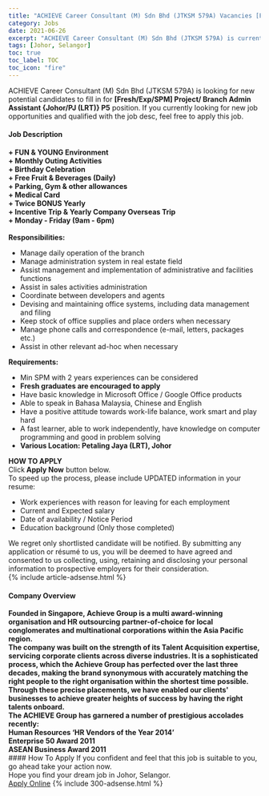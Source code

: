 ```yaml
---
title: "ACHIEVE Career Consultant (M) Sdn Bhd (JTKSM 579A) Vacancies [Fresh/Exp/SPM] Project/ Branch Admin Assistant {Johor/PJ (LRT)} P5" 
category: Jobs 
date: 2021-06-26 
excerpt: "ACHIEVE Career Consultant (M) Sdn Bhd (JTKSM 579A) is currently looking for suitable person to fill in the [Fresh/Exp/SPM] Project/ Branch Admin Assistant {Johor/PJ (LRT)} P5 which based in Johor, Selangor" 
tags: [Johor, Selangor] 
toc: true 
toc_label: TOC 
toc_icon: "fire" 
--- 
```


<p>ACHIEVE Career Consultant (M) Sdn Bhd (JTKSM 579A) is looking for new potential candidates to fill in for <b>[Fresh/Exp/SPM] Project/ Branch Admin Assistant {Johor/PJ (LRT)} P5</b> position. If you currently looking for new job opportunities and qualified with the job desc, feel free to apply this job.
</p><div><div><h4>Job Description</h4></div><div><div><span><div><div><strong>+ FUN &amp; YOUNG Environment<br>+ Monthly Outing Activities<br>+ Birthday Celebration<br>+ Free Fruit &amp; Beverages (Daily)<br>+ Parking, Gym &amp; other allowances<br>+ Medical Card<br>+ Twice BONUS Yearly<br>+ Incentive Trip &amp; Yearly Company Overseas Trip<br>+ Monday - Friday (9am - 6pm)</strong></div><div><br><strong>Responsibilities:</strong></div><ul><li>Manage daily operation of the branch</li><li>Manage administration system in real estate field</li><li>Assist management and implementation of administrative and facilities functions</li><li>Assist in sales activities administration</li><li>Coordinate between developers and agents</li><li>Devising and maintaining office systems, including data management and filing</li><li>Keep stock of office supplies and place orders when necessary</li><li>Manage phone calls and correspondence (e-mail, letters, packages etc.)</li><li>Assist in other relevant ad-hoc when necessary</li></ul><div><strong>Requirements:</strong></div><ul><li>Min SPM with 2 years experiences can be considered</li><li><strong>Fresh graduates are encouraged to apply</strong></li><li>Have basic knowledge in Microsoft Office / Google Office products</li><li>Able to speak in Bahasa Malaysia, Chinese and English</li><li>Have a positive attitude towards work-life balance, work smart and play hard</li><li>A fast learner, able to work independently, have knowledge on computer programming and good in problem solving</li><li><strong>Various Location: Petaling Jaya (LRT), Johor</strong></li></ul><div><strong>HOW TO APPLY</strong><br>Click<strong> Apply Now</strong> button below.<br>To speed up the process, please include UPDATED information in your resume:</div><ul><li>Work experiences with reason for leaving for each employment</li><li>Current and Expected salary</li><li>Date of availability / Notice Period</li><li>Education background (Only those completed)</li></ul><div>We regret only shortlisted candidate will be notified. By submitting any application or r&#233;sum&#233; to us, you will be deemed to have agreed and consented to us collecting, using, retaining and disclosing your personal information to prospective employers for their consideration.</div></div></span></div></div></div> 
{% include article-adsense.html %} 
<div><div><h4>Company Overview</h4></div><div><div><span><div><div>
<div>
<strong>Founded in Singapore,&#160;Achieve Group is a multi award-winning organisation and HR outsourcing partner-of-choice for local conglomerates and multinational corporations within the Asia Pacific region. </strong>
<div>
<strong>The company was built on the strength of its Talent Acquisition expertise, servicing corporate clients across diverse industries. It is a sophisticated process, which the Achieve Group has perfected over the last&#160;three decades, making the brand synonymous with accurately matching the right people to the right organisation within the shortest time possible.&#160; Through these precise placements, we have enabled our clients' businesses to achieve greater heights of success by having the right talents onboard.</strong></div>
</div>
<div>
<div>
<strong>The ACHIEVE Group has garnered a number of prestigious accolades recently:</strong></div>
<div>
<strong>Human Resources &#8216;HR Vendors of the Year 2014&#8217;<br>
			Enterprise 50 Award 2011<br>
			ASEAN Business Award 2011</strong></div>
</div>
</div></div></span></div></div></div> 
#### How To Apply 
If you confident and feel that this job is suitable to you, go ahead take your action now. <br/> 
Hope you find your dream job in Johor, Selangor. <br/> 
<a href="https://www.jobstreet.com.my/en/job/[fresh-exp-spm]-project-branch-admin-assistant-%7Bjohor-pj-lrt-%7D-p5-4599664?jobId=jobstreet-my-job-4599664&" class="btn btn--info" target="_blank" rel="nofollow noopenner">Apply Online</a> 
{% include 300-adsense.html %} 